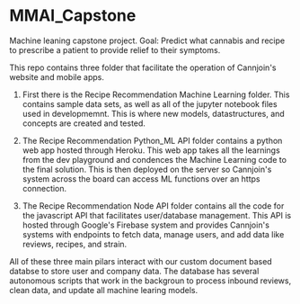 # MMAI_Capstone
Machine leaning capstone project. Goal: Predict what cannabis and recipe to prescribe a patient to provide relief to their symptoms.

This repo contains three folder that facilitate the operation of Cannjoin's website and mobile apps.

1) First there is the Recipe Recommendation Machine Learning folder. This contains sample data sets, as well as all of the jupyter
notebook files used in developmemnt. This is where new models, datastructures, and concepts are created and tested.

2) The Recipe Recommendation Python_ML API folder contains a python web app hosted through Heroku. This web app takes all the learnings
from the dev playground and condences the Machine Learning code to the final solution. This is then deployed on the server so 
Cannjoin's system across the board can access ML functions over an https connection.

3) The Recipe Recommendation  Node API folder contains all the code for the javascript API that facilitates user/database management.
This API is hosted through Google's Firebase system and provides Cannjoin's systems with endpoints to fetch data, manage users, and
add data like reviews, recipes, and strain.

All of these three main pilars interact with our custom document based databse to store user and company data. The database has
several autonomous scripts that work in the backgroun to process inbound reviews, clean data, and update all machine learing models. 

